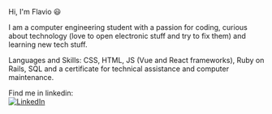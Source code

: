 Hi, I'm Flavio 😃

I am a computer engineering student with a passion for coding, curious about technology (love to open electronic stuff and try to fix them) and learning new tech stuff.

Languages and Skills: CSS, HTML, JS (Vue and React frameworks), Ruby on Rails, SQL and a certificate for technical assistance and computer maintenance.

Find me in linkedin: <br>
<a href="https://www.linkedin.com/in/fl%C3%A1vio-de-oliveira-neto/" rel="nofollow" target="_blank">
     <img src="https://camo.githubusercontent.com/a80d00f23720d0bc9f55481cfcd77ab79e141606829cf16ec43f8cacc7741e46/68747470733a2f2f696d672e736869656c64732e696f2f62616467652f4c696e6b6564496e2d3030373742353f7374796c653d666f722d7468652d6261646765266c6f676f3d6c696e6b6564696e266c6f676f436f6c6f723d7768697465" alt="LinkedIn" data-canonical-src="https://img.shields.io/badge/LinkedIn-0077B5?style=for-the-badge&amp;logo=linkedin&amp;logoColor=white" style="max-width: 100%;">
</a>
